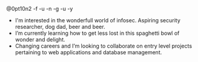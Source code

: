 @0pt10n2 -f -u -n -g -u -y
- I'm interested in the wonderfull world of infosec. Aspiring security researcher, dog dad, beer and beer.
- I’m currently learning how to get less lost in this spaghetti bowl of wonder and delight.
- Changing careers and I’m looking to collaborate on entry level projects pertaining to web applications and database management.


<!---
0pt10n2/0pt10n2 is a ✨ special ✨ repository because its `README.md` (this file) appears on your GitHub profile.
You can click the Preview link to take a look at your changes.
--->
